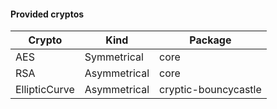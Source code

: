  #### Provided cryptos
 | Crypto | Kind | Package |
 |-------|-------------|--------|
 | AES | Symmetrical | core|
 | RSA | Asymmetrical| core |
 | EllipticCurve | Asymmetrical| cryptic-bouncycastle |

